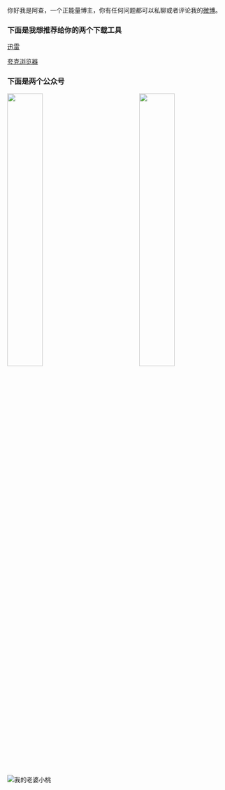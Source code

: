 你好我是阿查，一个正能量博主，你有任何问题都可以私聊或者评论我的[微博](https://weibo.com/u/6595169227/home?wvr=5)。

### 下面是我想推荐给你的两个下载工具

[迅雷](https://dl.xunlei.com/#mod01)

[夸克浏览器](https://www.myquark.cn/)


### 下面是两个公众号

<img src="https://s3.bmp.ovh/imgs/2021/09/a0c85551de7cfdd2.jpg" width="40%" align="left">
<img src="https://s3.bmp.ovh/imgs/2021/09/039f987464012407.jpg" width="40%" align="right">

![我的老婆小桃](https://z3.ax1x.com/2021/09/29/457kPH.jpg "桃乃木")



